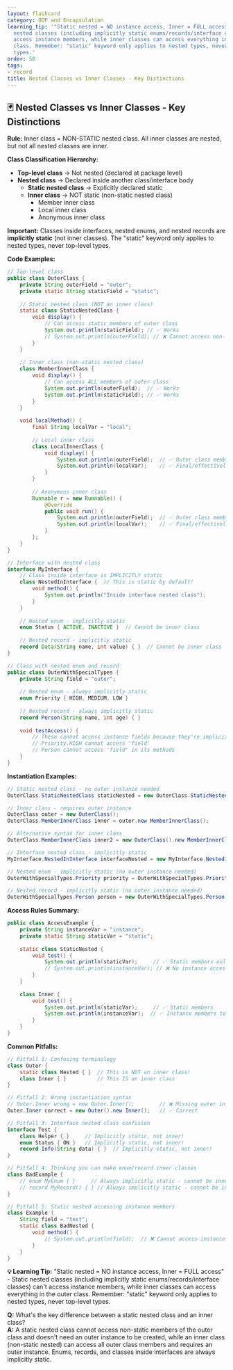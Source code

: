 ```yaml
---
layout: flashcard
category: OOP and Encapsulation
learning_tip: '"Static nested = NO instance access, Inner = FULL access" - Static
  nested classes (including implicitly static enums/records/interface classes) can''t
  access instance members, while inner classes can access everything in the outer
  class. Remember: "static" keyword only applies to nested types, never top-level
  types.'
order: 50
tags:
- record
title: Nested Classes vs Inner Classes - Key Distinctions
---
```


## 🃏 Nested Classes vs Inner Classes - Key Distinctions

**Rule:** Inner class = NON-STATIC nested class. All inner classes are nested, but not all nested classes are inner.

**Class Classification Hierarchy:**
* **Top-level class** → Not nested (declared at package level)
* **Nested class** → Declared inside another class/interface body
  * **Static nested class** → Explicitly declared static
  * **Inner class** → NOT static (non-static nested class)
    * Member inner class
    * Local inner class  
    * Anonymous inner class

**Important:** Classes inside interfaces, nested enums, and nested records are **implicitly static** (not inner classes). The "static" keyword only applies to nested types, never top-level types.

**Code Examples:**

```java
// Top-level class
public class OuterClass {
    private String outerField = "outer";
    private static String staticField = "static";
    
    // Static nested class (NOT an inner class)
    static class StaticNestedClass {
        void display() {
            // Can access static members of outer class
            System.out.println(staticField); // ✅ Works
            // System.out.println(outerField); // ❌ Cannot access non-static
        }
    }
    
    // Inner class (non-static nested class)
    class MemberInnerClass {
        void display() {
            // Can access ALL members of outer class
            System.out.println(outerField);  // ✅ Works
            System.out.println(staticField); // ✅ Works
        }
    }
    
    void localMethod() {
        final String localVar = "local";
        
        // Local inner class
        class LocalInnerClass {
            void display() {
                System.out.println(outerField);  // ✅ Outer class members
                System.out.println(localVar);    // ✅ Final/effectively final locals
            }
        }
        
        // Anonymous inner class
        Runnable r = new Runnable() {
            @Override
            public void run() {
                System.out.println(outerField);  // ✅ Outer class members
                System.out.println(localVar);    // ✅ Final/effectively final locals
            }
        };
    }
}

// Interface with nested class
interface MyInterface {
    // Class inside interface is IMPLICITLY static
    class NestedInInterface {  // This is static by default!
        void method() {
            System.out.println("Inside interface nested class");
        }
    }
    
    // Nested enum - implicitly static
    enum Status { ACTIVE, INACTIVE }  // Cannot be inner class
    
    // Nested record - implicitly static  
    record Data(String name, int value) { }  // Cannot be inner class
}

// Class with nested enum and record
public class OuterWithSpecialTypes {
    private String field = "outer";
    
    // Nested enum - always implicitly static
    enum Priority { HIGH, MEDIUM, LOW }
    
    // Nested record - always implicitly static
    record Person(String name, int age) { }
    
    void testAccess() {
        // These cannot access instance fields because they're implicitly static
        // Priority.HIGH cannot access 'field'
        // Person cannot access 'field' in its methods
    }
}
```

**Instantiation Examples:**

```java
// Static nested class - no outer instance needed
OuterClass.StaticNestedClass staticNested = new OuterClass.StaticNestedClass();

// Inner class - requires outer instance
OuterClass outer = new OuterClass();
OuterClass.MemberInnerClass inner = outer.new MemberInnerClass();

// Alternative syntax for inner class
OuterClass.MemberInnerClass inner2 = new OuterClass().new MemberInnerClass();

// Interface nested class - implicitly static
MyInterface.NestedInInterface interfaceNested = new MyInterface.NestedInInterface();

// Nested enum - implicitly static (no outer instance needed)
OuterWithSpecialTypes.Priority priority = OuterWithSpecialTypes.Priority.HIGH;

// Nested record - implicitly static (no outer instance needed)
OuterWithSpecialTypes.Person person = new OuterWithSpecialTypes.Person("John", 30);
```

**Access Rules Summary:**

```java
public class AccessExample {
    private String instanceVar = "instance";
    private static String staticVar = "static";
    
    static class StaticNested {
        void test() {
            System.out.println(staticVar);     // ✅ Static members only
            // System.out.println(instanceVar); // ❌ No instance access
        }
    }
    
    class Inner {
        void test() {
            System.out.println(staticVar);     // ✅ Static members
            System.out.println(instanceVar);  // ✅ Instance members too
        }
    }
}
```

**Common Pitfalls:**

```java
// Pitfall 1: Confusing terminology
class Outer {
    static class Nested { }  // This is NOT an inner class!
    class Inner { }          // This IS an inner class
}

// Pitfall 2: Wrong instantiation syntax
// Outer.Inner wrong = new Outer.Inner();        // ❌ Missing outer instance
Outer.Inner correct = new Outer().new Inner();   // ✅ Correct

// Pitfall 3: Interface nested class confusion
interface Test {
    class Helper { }     // Implicitly static, not inner!
    enum Status { ON }   // Implicitly static, not inner!  
    record Info(String data) { }  // Implicitly static, not inner!
}

// Pitfall 4: Thinking you can make enum/record inner classes
class BadExample {
    // enum MyEnum { }     // Always implicitly static - cannot be inner!
    // record MyRecord() { } // Always implicitly static - cannot be inner!
}

// Pitfall 5: Static nested accessing instance members
class Example {
    String field = "test";
    static class BadNested {
        void method() {
            // System.out.println(field);  // ❌ Cannot access instance field
        }
    }
}
```

**💡 Learning Tip:** "Static nested = NO instance access, Inner = FULL access" - Static nested classes (including implicitly static enums/records/interface classes) can't access instance members, while inner classes can access everything in the outer class. Remember: "static" keyword only applies to nested types, never top-level types.

**Q:** What's the key difference between a static nested class and an inner class?  
**A:** A static nested class cannot access non-static members of the outer class and doesn't need an outer instance to be created, while an inner class (non-static nested) can access all outer class members and requires an outer instance. Enums, records, and classes inside interfaces are always implicitly static.